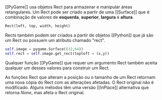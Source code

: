 [[PyGame]] usa objetos Rect para armazenar e manipular áreas retangulares. Um Rect pode ser criado a partir de uma [[Surface]] que é combinação de valores de **esquerda**, **superior**, **largura** e **altura**.
```python
Rect(left, top, width, height)
```
Rects também podem ser criados a partir de objetos [[Python]] que já são um Rect ou possuem um atributo chamado "rect".
```python
self.image = pygame.Surface((32,64))
self.rect = self.image.get_rect(topleft = (x,y))
```
Qualquer função [[PyGame]] que requer um argumento Rect também aceita qualquer um desses valores para construir um Rect. 

As funções Rect que alteram a posição ou o tamanho de um Rect retornam uma nova cópia do Rect com as alterações afetadas. O Rect original não é modificado. Alguns métodos têm uma versão [[InPlace]] alternativa que retorna *None*, mas afeta o Rect original. 